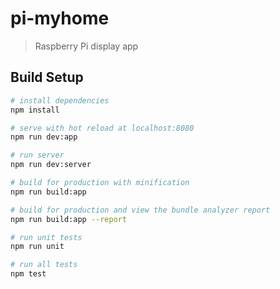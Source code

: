 # pi-myhome

> Raspberry Pi display app

## Build Setup

``` bash
# install dependencies
npm install

# serve with hot reload at localhost:8080
npm run dev:app

# run server
npm run dev:server

# build for production with minification
npm run build:app

# build for production and view the bundle analyzer report
npm run build:app --report

# run unit tests
npm run unit

# run all tests
npm test
```
